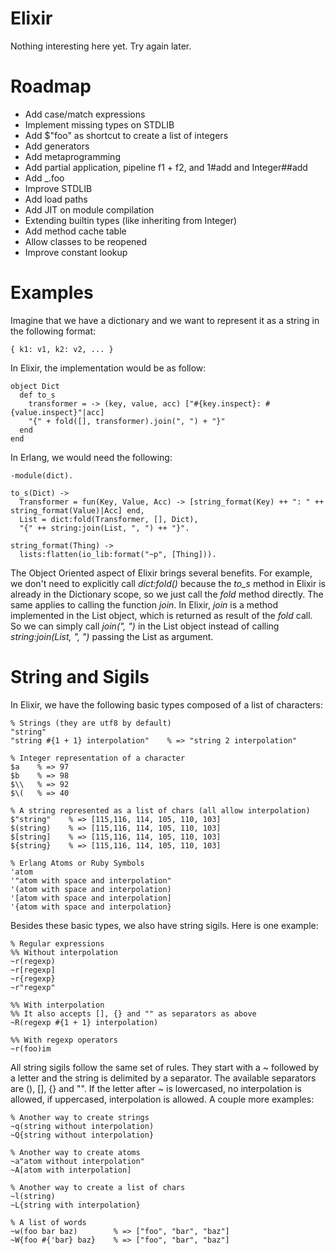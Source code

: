 # Elixir

Nothing interesting here yet. Try again later.

# Roadmap

* Add case/match expressions
* Implement missing types on STDLIB
* Add $"foo" as shortcut to create a list of integers
* Add generators
* Add metaprogramming
* Add partial application, pipeline f1 + f2, and 1#add and Integer##add 
* Add _.foo
* Improve STDLIB
* Add load paths
* Add JIT on module compilation
* Extending builtin types (like inheriting from Integer)
* Add method cache table
* Allow classes to be reopened
* Improve constant lookup

# Examples

Imagine that we have a dictionary and we want to represent it as a string in the following format:

    { k1: v1, k2: v2, ... }
    
In Elixir, the implementation would be as follow:

    object Dict
      def to_s
        transformer = -> (key, value, acc) ["#{key.inspect}: #{value.inspect}"|acc]
        "{" + fold([], transformer).join(", ") + "}"
      end
    end

In Erlang, we would need the following:

    -module(dict).

    to_s(Dict) ->
      Transformer = fun(Key, Value, Acc) -> [string_format(Key) ++ ": " ++ string_format(Value)|Acc] end,
      List = dict:fold(Transformer, [], Dict),
      "{" ++ string:join(List, ", ") ++ "}".

    string_format(Thing) ->
      lists:flatten(io_lib:format("~p", [Thing])).

The Object Oriented aspect of Elixir brings several benefits. For example, we don't need to explicitly call *dict:fold()* because the *to_s* method in Elixir is already in the Dictionary scope, so we just call the *fold* method directly. The same applies to calling the function *join*. In Elixir, *join* is a method implemented in the List object, which is returned as result of the *fold* call. So we can simply call *join(", ")* in the List object instead of calling *string:join(List, ", ")* passing the List as argument.

# String and Sigils

In Elixir, we have the following basic types composed of a list of characters:

    % Strings (they are utf8 by default)
    "string"
    "string #{1 + 1} interpolation"    % => "string 2 interpolation"

    % Integer representation of a character
    $a    % => 97
    $b    % => 98
    $\\   % => 92
    $\(   % => 40

    % A string represented as a list of chars (all allow interpolation)
    $"string"    % => [115,116, 114, 105, 110, 103]
    $(string)    % => [115,116, 114, 105, 110, 103]
    $[string]    % => [115,116, 114, 105, 110, 103]
    ${string}    % => [115,116, 114, 105, 110, 103]

    % Erlang Atoms or Ruby Symbols
    'atom
    '"atom with space and interpolation"
    '(atom with space and interpolation)
    '[atom with space and interpolation]
    '{atom with space and interpolation}

Besides these basic types, we also have string sigils. Here is one example:

    % Regular expressions
    %% Without interpolation
    ~r(regexp)
    ~r[regexp]
    ~r{regexp}
    ~r"regexp"
    
    %% With interpolation
    %% It also accepts [], {} and "" as separators as above
    ~R(regexp #{1 + 1} interpolation)

    %% With regexp operators
    ~r(foo)im

All string sigils follow the same set of rules. They start with a ~ followed by a letter and the string is delimited by a separator. The available separators are (), [], {} and "". If the letter after ~ is lowercased, no interpolation is allowed, if uppercased, interpolation is allowed. A couple more examples:

    % Another way to create strings
    ~q(string without interpolation)
    ~Q{string without interpolation}

    % Another way to create atoms
    ~a"atom without interpolation"
    ~A[atom with interpolation]

    % Another way to create a list of chars
    ~l(string)
    ~L{string with interpolation}

    % A list of words
    ~w(foo bar baz)        % => ["foo", "bar", "baz"]
    ~W{foo #{'bar} baz}    % => ["foo", "bar", "baz"]
